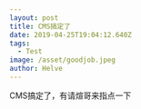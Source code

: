 ```yaml
---
layout: post
title: CMS搞定了
date: 2019-04-25T19:04:12.640Z
tags:
  - Test
image: /asset/goodjob.jpeg
author: Helve
---
```

CMS搞定了，有请煊哥来指点一下
